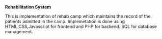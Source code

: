 <b> Rehabilitation System </b>

This is implementation of rehab camp which maintains the record of the patients admitted in the camp.
Implemetation is done using HTML,CSS,Javascript for frontend and PHP for backend.
SQL for database management.
